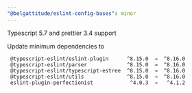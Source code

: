```yaml
---
"@belgattitude/eslint-config-bases": minor
---
```


Typescript 5.7 and prettier 3.4 support

Update minimum dependencies to 

```
 @typescript-eslint/eslint-plugin      ^8.15.0  →  ^8.16.0
 @typescript-eslint/parser             ^8.15.0  →  ^8.16.0
 @typescript-eslint/typescript-estree  ^8.15.0  →  ^8.16.0
 @typescript-eslint/utils              ^8.15.0  →  ^8.16.0
 eslint-plugin-perfectionist            ^4.0.3  →   ^4.1.2
```